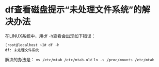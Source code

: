 # df查看磁盘提示“未处理文件系统”的解决办法

在LINUX系统中，用df -h查看会出现如下错误：
```
[root@localhost ~]# df -h
df: 未处理文件系统
```

解决的办法是：
``mv /etc/mtab /etc/mtab.old``
``ln -s /proc/mounts /etc/mtab``